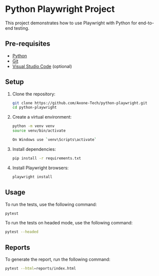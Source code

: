 # Python Playwright Project

This project demonstrates how to use Playwright with Python for end-to-end testing.

## Pre-requisites

- [Python](https://www.python.org/downloads/)
- [Git](https://git-scm.com/downloads) 
- [Visual Studio Code](https://code.visualstudio.com/download) (optional)

## Setup

1. Clone the repository:
    ```bash
    git clone https://github.com/Axone-Tech/python-playwright.git
    cd python-playwright
    ```

2. Create a virtual environment:
    ```bash
    python -m venv venv
    source venv/bin/activate   
    
    On Windows use `venv\Scripts\activate`
    ```

3. Install dependencies:
    ```bash
    pip install -r requirements.txt
    ```

4. Install Playwright browsers:
    ```bash
    playwright install
    ```

## Usage

To run the tests, use the following command:
```bash
pytest
```
To run the tests on headed mode, use the following command:
```bash
pytest --headed
```

## Reports

To generate the report, run the following command:
```bash
pytest --html=reports/index.html
```
